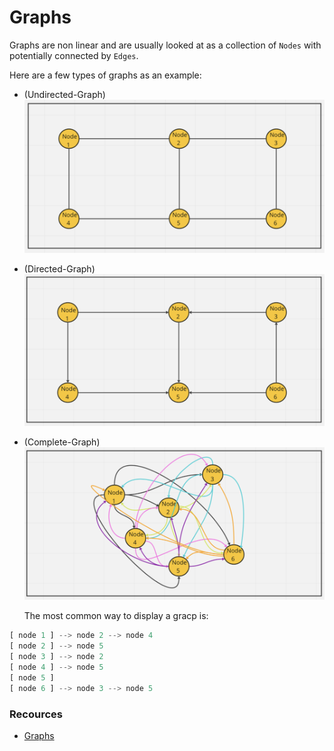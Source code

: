 # **Graphs**

Graphs are non linear and are usually looked at as a collection of `Nodes` with potentially connected by `Edges`.

Here are a few types of graphs as an example:

- (Undirected-Graph)
  ![undirected graph](../images/graph1.png)
- (Directed-Graph)
  ![undirected graph](../images/graph2.png)
- (Complete-Graph)
  ![undirected graph](../images/graph3.png)

  The most common way to display a gracp is:

```javascript
[ node 1 ] --> node 2 --> node 4
[ node 2 ] --> node 5
[ node 3 ] --> node 2
[ node 4 ] --> node 5
[ node 5 ]
[ node 6 ] --> node 3 --> node 5

```

### Recources

- [Graphs](https://codefellows.github.io/common_curriculum/data_structures_and_algorithms/Code_401/class-35/resources/graphs.html)
